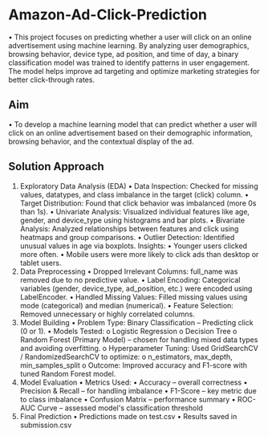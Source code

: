 # Amazon-Ad-Click-Prediction
•	This project focuses on predicting whether a user will click on an online advertisement using machine learning. By analyzing user demographics, browsing behavior, device type, ad position, and time of day, a binary classification model was trained to identify patterns in user engagement. The model helps improve ad targeting and optimize marketing strategies for better click-through rates.
## Aim
•	To develop a machine learning model that can predict whether a user will click on an online advertisement based on their demographic information, browsing behavior, and the contextual display of the ad.
## Solution Approach
1.	Exploratory Data Analysis (EDA)
•	Data Inspection: Checked for missing values, datatypes, and class imbalance in the target (click) column.
•	Target Distribution: Found that click behavior was imbalanced (more 0s than 1s).
•	Univariate Analysis: Visualized individual features like age, gender, and device_type using histograms and bar plots.
•	Bivariate Analysis: Analyzed relationships between features and click using heatmaps and group comparisons.
•	Outlier Detection: Identified unusual values in age via boxplots. Insights:
•	Younger users clicked more often.
•	Mobile users were more likely to click ads than desktop or tablet users.
2.	Data Preprocessing
•	Dropped Irrelevant Columns: full_name was removed due to no predictive value.
•	Label Encoding: Categorical variables (gender, device_type, ad_position, etc.) were encoded using LabelEncoder.
•	Handled Missing Values: Filled missing values using mode (categorical) and median (numerical).
•	Feature Selection: Removed unnecessary or highly correlated columns.
3.	Model Building
•	Problem Type: Binary Classification – Predicting click (0 or 1).
•	Models Tested:
o	Logistic Regression
o	Decision Tree
o	Random Forest (Primary Model) – chosen for handling mixed data types and avoiding overfitting.
o	Hyperparameter Tuning: Used GridSearchCV / RandomizedSearchCV to optimize:
o	n_estimators, max_depth, min_samples_split
o	Outcome: Improved accuracy and F1-score with tuned Random Forest model.
4.	Model Evaluation
•	Metrics Used:
•	Accuracy – overall correctness
•	Precision & Recall – for handling imbalance
•	F1-Score – key metric due to class imbalance
•	Confusion Matrix – performance summary
•	ROC-AUC Curve – assessed model's classification threshold
5.	Final Prediction
•	Predictions made on test.csv
•	Results saved in submission.csv
